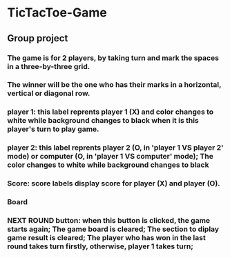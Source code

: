 # TicTacToe-Game
## Group project
### The game is for 2 players, by taking turn and mark the spaces in a three-by-three grid.
### The winner will be the one who has their marks in a horizontal, vertical or diagonal row.
### player 1: this label reprents player 1 (X) and color changes to white while background changes to black when it is this player's turn to play game.
### player 2: this label reprents player 2 (O, in 'player 1 VS player 2' mode) or computer (O, in 'player 1 VS computer' mode); The color changes to white while background changes to black
### Score: score labels display score for player (X) and player (O).
### Board
### NEXT ROUND button: when this button is clicked, the game starts again; The game board is cleared; The section to diplay game result is cleared; The player who has won in the last round takes turn firstly, otherwise, player 1 takes turn;